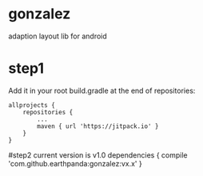 # gonzalez
adaption layout lib for android

# step1
Add it in your root build.gradle at the end of repositories:

	allprojects {
		repositories {
			...
			maven { url 'https://jitpack.io' }
		}
	}
  
#step2
current version is v1.0
dependencies {
	        compile 'com.github.earthpanda:gonzalez:vx.x'
}
